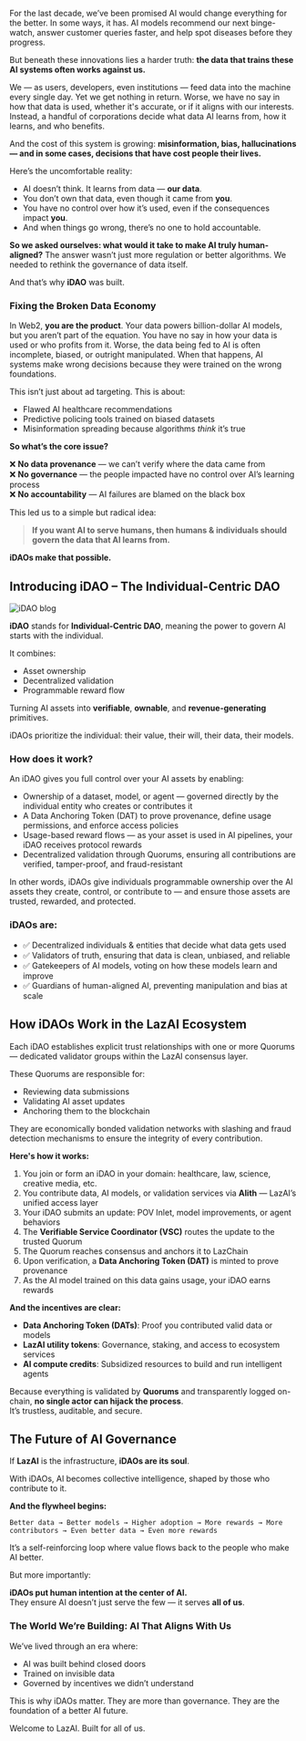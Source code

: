 For the last decade, we’ve been promised AI would change everything for the better. In some ways, it has. AI models recommend our next binge-watch, answer customer queries faster, and help spot diseases before they progress. 

But beneath these innovations lies a harder truth: **the data that trains these AI systems often works against us.**

We — as users, developers, even institutions — feed data into the machine every single day. Yet we get nothing in return. Worse, we have no say in how that data is used, whether it's accurate, or if it aligns with our interests. Instead, a handful of corporations decide what data AI learns from, how it learns, and who benefits.

And the cost of this system is growing: **misinformation, bias, hallucinations — and in some cases, decisions that have cost people their lives.**

Here’s the uncomfortable reality:

- AI doesn’t think. It learns from data — **our data**.  
- You don’t own that data, even though it came from **you**.  
- You have no control over how it’s used, even if the consequences impact **you**.  
- And when things go wrong, there’s no one to hold accountable.

**So we asked ourselves: what would it take to make AI truly human-aligned?** The answer wasn’t just more regulation or better algorithms. We needed to rethink the governance of data itself.

And that’s why **iDAO** was built.

### Fixing the Broken Data Economy

In Web2, **you are the product**. Your data powers billion-dollar AI models, but you aren’t part of the equation. You have no say in how your data is used or who profits from it. Worse, the data being fed to AI is often incomplete, biased, or outright manipulated. When that happens, AI systems make wrong decisions because they were trained on the wrong foundations.

This isn’t just about ad targeting. This is about:

- Flawed AI healthcare recommendations  
- Predictive policing tools trained on biased datasets  
- Misinformation spreading because algorithms *think* it’s true

**So what’s the core issue?**
  
  ❌ **No data provenance** — we can’t verify where the data came from  
  ❌ **No governance** — the people impacted have no control over AI’s learning process  
  ❌ **No accountability** — AI failures are blamed on the black box  

This led us to a simple but radical idea:  
> **If you want AI to serve humans, then humans & individuals should govern the data that AI learns from.**

**iDAOs make that possible.**

## Introducing iDAO – The Individual-Centric DAO

![iDAO blog](https://github.com/user-attachments/assets/eaf4c804-7964-4a58-8e6a-d7734523f90c)

**iDAO** stands for **Individual-Centric DAO**, meaning the power to govern AI starts with the individual.

It combines:
- Asset ownership  
- Decentralized validation  
- Programmable reward flow  

Turning AI assets into **verifiable**, **ownable**, and **revenue-generating** primitives.

iDAOs prioritize the individual: their value, their will, their data, their models.

### How does it work?

An iDAO gives you full control over your AI assets by enabling:

- Ownership of a dataset, model, or agent — governed directly by the individual entity who creates or contributes it  
- A Data Anchoring Token (DAT) to prove provenance, define usage permissions, and enforce access policies  
- Usage-based reward flows — as your asset is used in AI pipelines, your iDAO receives protocol rewards  
- Decentralized validation through Quorums, ensuring all contributions are verified, tamper-proof, and fraud-resistant  

In other words, iDAOs give individuals programmable ownership over the AI assets they create, control, or contribute to — and ensure those assets are trusted, rewarded, and protected.

### iDAOs are:

- ✅ Decentralized individuals & entities that decide what data gets used  
- ✅ Validators of truth, ensuring that data is clean, unbiased, and reliable  
- ✅ Gatekeepers of AI models, voting on how these models learn and improve  
- ✅ Guardians of human-aligned AI, preventing manipulation and bias at scale  

## How iDAOs Work in the LazAI Ecosystem

Each iDAO establishes explicit trust relationships with one or more Quorums — dedicated validator groups within the LazAI consensus layer.

These Quorums are responsible for:

- Reviewing data submissions  
- Validating AI asset updates  
- Anchoring them to the blockchain  

They are economically bonded validation networks with slashing and fraud detection mechanisms to ensure the integrity of every contribution.

**Here's how it works:**

1. You join or form an iDAO in your domain: healthcare, law, science, creative media, etc.  
2. You contribute data, AI models, or validation services via **Alith** — LazAI’s unified access layer  
3. Your iDAO submits an update: POV Inlet, model improvements, or agent behaviors  
4. The **Verifiable Service Coordinator (VSC)** routes the update to the trusted Quorum  
5. The Quorum reaches consensus and anchors it to LazChain  
6. Upon verification, a **Data Anchoring Token (DAT)** is minted to prove provenance  
7. As the AI model trained on this data gains usage, your iDAO earns rewards  

**And the incentives are clear:**

- **Data Anchoring Token (DATs)**: Proof you contributed valid data or models  
- **LazAI utility tokens**: Governance, staking, and access to ecosystem services  
- **AI compute credits**: Subsidized resources to build and run intelligent agents  

Because everything is validated by **Quorums** and transparently logged on-chain, **no single actor can hijack the process**.  
It’s trustless, auditable, and secure.

## The Future of AI Governance

If **LazAI** is the infrastructure, **iDAOs are its soul**.

With iDAOs, AI becomes collective intelligence, shaped by those who contribute to it.

**And the flywheel begins:**

    Better data → Better models → Higher adoption → More rewards → More contributors → Even better data → Even more rewards

It’s a self-reinforcing loop where value flows back to the people who make AI better.

But more importantly:

**iDAOs put human intention at the center of AI.**  
They ensure AI doesn’t just serve the few — it serves **all of us**.

### The World We’re Building: AI That Aligns With Us

We’ve lived through an era where:

- AI was built behind closed doors  
- Trained on invisible data  
- Governed by incentives we didn’t understand

This is why iDAOs matter. They are more than governance. They are the foundation of a better AI future.

Welcome to LazAI. Built for all of us.

